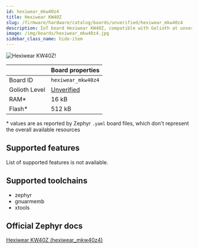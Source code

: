 ```yaml
---
id: hexiwear_mkw40z4
title: Hexiwear KW40Z
slug: /firmware/hardware/catalog/boards/unverified/hexiwear_mkw40z4
description: IoT board Hexiwear KW40Z, compatible with Golioth at unverified level.
image: /img/boards/hexiwear_mkw40z4.jpg
sidebar_class_name: hide-item
---
```


[//]: # (This is an auto-generated file, do not edit! Changes to it will be lost upon re-generation)

![Hexiwear KW40Z!](/img/boards/hexiwear_mkw40z4.jpg "Hexiwear KW40Z")

|                | Board properties     |
| -------------  | -------------------- |
| Board ID       | `hexiwear_mkw40z4` |
| Golioth Level  | [Unverified](/firmware/hardware#unverified-boards) |
| RAM*           | 16 kB |
| Flash*         | 512 kB |

\* values are as reported by Zephyr `.yaml` board files, which don't represent the overall available resources



## Supported features

List of supported features is not available.

## Supported toolchains

* zephyr
* gnuarmemb
* xtools

## Official Zephyr docs

[Hexiwear KW40Z (hexiwear_mkw40z4)](https://docs.zephyrproject.org/latest/boards/nxp/hexiwear/doc/index.html)
